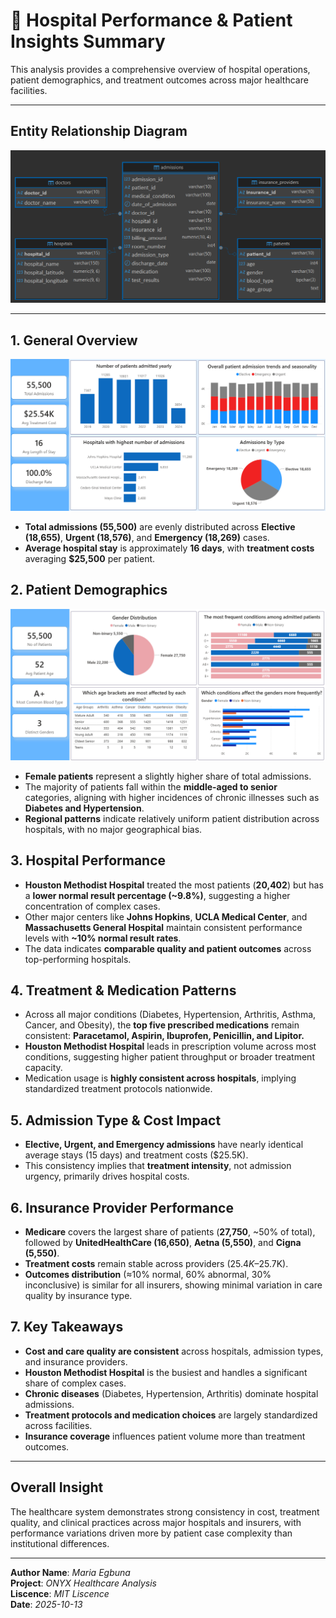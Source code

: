 # 🏥 Hospital Performance & Patient Insights Summary

This analysis provides a comprehensive overview of hospital operations, patient demographics, and treatment outcomes across major healthcare facilities.

---

## Entity Relationship Diagram

![E-R_Diagram](<Images/HealthCare Database Schema.png>)

---

## 1. General Overview

![General Overview](<Images/General Overview.png>)

- **Total admissions (55,500)** are evenly distributed across **Elective (18,655)**, **Urgent (18,576)**, and **Emergency (18,269)** cases.
- **Average hospital stay** is approximately **16 days**, with **treatment costs** averaging **$25,500** per patient.

## 2. Patient Demographics

![Patient Demographics](<Images/Patient Demographics.png>)

- **Female patients** represent a slightly higher share of total admissions.
- The majority of patients fall within the **middle-aged to senior** categories, aligning with higher incidences of chronic illnesses such as **Diabetes and Hypertension**.
- **Regional patterns** indicate relatively uniform patient distribution across hospitals, with no major geographical bias.

## 3. Hospital Performance

- **Houston Methodist Hospital** treated the most patients (**20,402**) but has a **lower normal result percentage (~9.8%)**, suggesting a higher concentration of complex cases.
- Other major centers like **Johns Hopkins**, **UCLA Medical Center**, and **Massachusetts General Hospital** maintain consistent performance levels with **~10% normal result rates**.
- The data indicates **comparable quality and patient outcomes** across top-performing hospitals.

## 4. Treatment & Medication Patterns

- Across all major conditions (Diabetes, Hypertension, Arthritis, Asthma, Cancer, and Obesity), the **top five prescribed medications** remain consistent:
  **Paracetamol, Aspirin, Ibuprofen, Penicillin, and Lipitor.**
- **Houston Methodist Hospital** leads in prescription volume across most conditions, suggesting higher patient throughput or broader treatment capacity.
- Medication usage is **highly consistent across hospitals**, implying standardized treatment protocols nationwide.

## 5. Admission Type & Cost Impact

- **Elective, Urgent, and Emergency admissions** have nearly identical average stays (15 days) and treatment costs ($25.5K).
- This consistency implies that **treatment intensity**, not admission urgency, primarily drives hospital costs.

## 6. Insurance Provider Performance

- **Medicare** covers the largest share of patients (**27,750**, ~50% of total), followed by **UnitedHealthCare (16,650)**, **Aetna (5,550)**, and **Cigna (5,550)**.
- **Treatment costs** remain stable across providers ($25.4K–$25.7K).
- **Outcomes distribution** (≈10% normal, 60% abnormal, 30% inconclusive) is similar for all insurers, showing minimal variation in care quality by insurance type.

## 7. Key Takeaways

- **Cost and care quality are consistent** across hospitals, admission types, and insurance providers.
- **Houston Methodist Hospital** is the busiest and handles a significant share of complex cases.
- **Chronic diseases** (Diabetes, Hypertension, Arthritis) dominate hospital admissions.
- **Treatment protocols and medication choices** are largely standardized across facilities.
- **Insurance coverage** influences patient volume more than treatment outcomes.

---

## Overall Insight
The healthcare system demonstrates strong consistency in cost, treatment quality, and clinical practices across major hospitals and insurers, with performance variations driven more by patient case complexity than institutional differences.

---

**Author Name**: *Maria Egbuna*     
**Project**: *ONYX Healthcare Analysis*    
**Liscence**: *MIT Liscence*    
**Date**: *2025-10-13*
